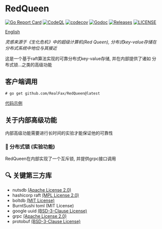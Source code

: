 # RedQueen

[![Go Report Card](https://goreportcard.com/badge/github.com/RealFax/RedQueen)](https://goreportcard.com/report/github.com/RealFax/RedQueen)
[![CodeQL](https://github.com/RealFax/RedQueen/actions/workflows/codeql.yml/badge.svg)](https://github.com/RealFax/RedQueen/actions/workflows/codeql.yml)
[![codecov](https://codecov.io/gh/RealFax/RedQueen/branch/master/graph/badge.svg?token=4JL6XDU245)](https://codecov.io/gh/RealFax/RedQueen)
[![Godoc](http://img.shields.io/badge/go-documentation-blue.svg?style=flat-square)](https://godoc.org/github.com/RealFax/RedQueen)
[![Releases](https://img.shields.io/github/release/RealFax/RedQueen/all.svg?style=flat-square)](https://github.com/RealFax/RedQueen/releases)
[![LICENSE](https://img.shields.io/github/license/RealFax/RedQueen.svg?style=flat-square)](https://github.com/RealFax/RedQueen/blob/master/LICENSE)

[English](./README.md)

_灵感来源于《生化危机》中的超级计算机(Red Queen), 分布式key-value存储在分布式系统中地位与其接近_

这是一个基于raft算法实现的可靠分布式key-value存储, 并在内部提供了诸如 分布式锁...之类的高级功能

## 客户端调用
`# go get github.com/RealFax/RedQueen@latest`

[代码示例](https://github.com/RealFax/RedQueen/tree/master/client/example)

## 关于内部高级功能
内部高级功能需要进行长时间的实验才能保证他的可靠性

### 🧪 分布式锁 (实验功能)
RedQueen在内部实现了一个互斥锁, 并提供grpc接口调用

## 🔍 关键第三方库
- nutsdb [(Apache License 2.0)](https://github.com/nutsdb/nutsdb/blob/master/LICENSE)
- hashicorp raft [(MPL License 2.0)](https://github.com/hashicorp/raft/blob/main/LICENSE)
- boltdb [(MIT License)](https://github.com/boltdb/bolt/blob/master/LICENSE)
- BurntSushi toml (MIT License)
- google uuid [(BSD-3-Clause License)](https://github.com/google/uuid/blob/master/LICENSE)
- grpc [(Apache License 2.0)](https://github.com/grpc/grpc-go/blob/master/LICENSE)
- protobuf [(BSD-3-Clause License)](https://github.com/protocolbuffers/protobuf-go/blob/master/LICENSE)